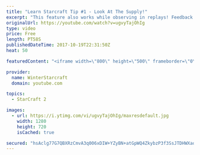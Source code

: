 ```yaml
---
title: "Learn Starcraft Tip #1 - Look At The Supply!"
excerpt: "This feature also works while observing in replays! Feedback and tip suggestions are appreciated :)"
originalUrl: https://youtube.com/watch?v=ugvyTajOhIg
type: video
price: Free
length: PT58S
publishedDateTime: 2017-10-19T22:31:50Z
heat: 50

featuredContent: "<iframe width=\"800\" height=\"500\" frameborder=\"0\" src=\"https://www.youtube.com/embed/ugvyTajOhIg\" allow=\"accelerometer; autoplay; encrypted-media; gyroscope; picture-in-picture\" allowfullscreen></iframe>"

provider:
  name: WinterStarcraft
  domain: youtube.com

topics:
  - StarCraft 2

images:
  - url: https://i.ytimg.com/vi/ugvyTajOhIg/maxresdefault.jpg
    width: 1280
    height: 720
    isCached: true

secured: "hsAclg77G7QBXRzCmvA3q006xDIW+YZyBN+atGpWQ4ZkybzP3f3SsJTDHWXaojkwkj+U3ES0v/VMWKNjL72+LWJXn/9Kals+Ols/8RaHIGVKJiF3mOFSeQyCJd8dAEMdWn1znuq2Q3Ps16mKnxwsAcxNyBCQce+SXEjugRMZqh/p4GMpabUnX97cCcxMvvtgKDtRuK+KoZNS5hcziRx9g/wbWIdbeyjGavbnsOfhcI8Uf7pc5KdPbVL/z3SblfJXhXqoZgF5EA1wpGYXmPVyC1QQ3TexBPm79w/2GBSMbsrK91Xp982/gD75teFZxnk5DQ7EVZci6yhMwLtzARDofdPkqSdJAjh9zklEuPJvAT7zqr2waeWhYLoA35joEOMokrjWlPE6cnJ56iVxf6UBZdPv1o5ob53OO5LyjuzdfZE=;6Sh6sh5Q6Gf6bws531uAWQ=="
---
```


